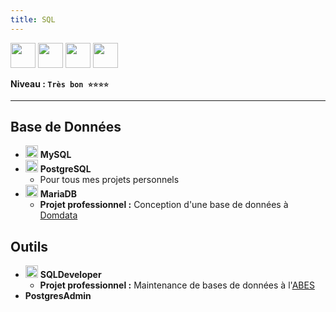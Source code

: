 ```yaml
---
title: SQL
---
```


<img src="https://cdn.jsdelivr.net/gh/devicons/devicon/icons/postgresql/postgresql-original.svg" width="40" />
<img src="https://cdn.jsdelivr.net/gh/devicons/devicon/icons/mariadb/mariadb-original.svg" width="40" />
<img src="https://cdn.jsdelivr.net/gh/devicons/devicon/icons/mysql/mysql-original.svg" width="40" />
<img src="https://cdn.jsdelivr.net/gh/devicons/devicon/icons/sqldeveloper/sqldeveloper-original.svg" width="40" />

**Niveau : `Très bon ⭐⭐⭐⭐`**

---

## Base de Données

-   <img src="https://cdn.jsdelivr.net/gh/devicons/devicon/icons/mysql/mysql-original.svg" width="20" /> **MySQL**
-   <img src="https://cdn.jsdelivr.net/gh/devicons/devicon/icons/postgresql/postgresql-original.svg" width="20" /> **PostgreSQL**
    -   Pour tous mes projets personnels
-   <img src="https://cdn.jsdelivr.net/gh/devicons/devicon/icons/mariadb/mariadb-original.svg" width="20" /> **MariaDB**
    -   **Projet professionnel :** Conception d'une base de données à [Domdata](../../../03-experiences/03-domdata/index.md)

## Outils

-   <img src="https://cdn.jsdelivr.net/gh/devicons/devicon/icons/sqldeveloper/sqldeveloper-original.svg" width="20" /> **SQLDeveloper**
    -   **Projet professionnel :** Maintenance de bases de données à l'[ABES](../../../03-experiences/01-abes/index.md)
-   **PostgresAdmin**
